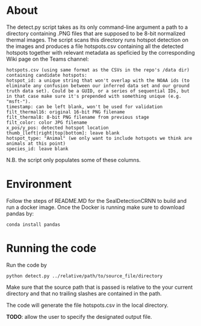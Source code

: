 # About 

The detect.py script takes as its only command-line argument a path to a directory containing .PNG files that are supposed to be 8-bit normalized thermal images. The script scans this directory runs hotspot detection on the images and produces a file hotspots.csv containing all the detected hotspots together with relevant metadata as speficied by the corresponding Wiki page on the Teams channel:

```
hotspots.csv (using same format as the CSVs in the repo's /data dir) containing candidate hotspots:
hotspot_id: a unique string that won't overlap with the NOAA ids (to eliminate any confusion between our inferred data set and our ground truth data set). Could be a GUID, or a series of sequential IDs, but in that case make sure it's prepended with something unique (e.g. "msft-").
timestamp: can be left blank, won't be used for validation
filt_thermal16: original 16-bit PNG filename
filt_thermal8: 8-bit PNG filename from previous stage
filt_color: color JPG filename
x_pos/y_pos: detected hotspot location
thumb_[left|right|top|bottom]: leave blank
hotspot_type: "Animal" (we only want to include hotspots we think are animals at this point)
species_id: leave blank
```

N.B. the script only populates some of these columns.

# Environment

Follow the steps of README.MD for the SealDetectionCRNN to build and run a docker image. Once the Docker is running make sure to download pandas by:

```
conda install pandas
```

# Running the code

Run the code by 

```
python detect.py ../relative/path/to/source_file/directory
```

Make sure that the source path that is passed is relative to the your current directory and that no trailing slashes are contained in the path. 

The code will generate the file hotspots.csv in the local directory. 

**TODO**: allow the user to specify the designated output file. 


